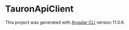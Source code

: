# TauronApiClient

This project was generated with [Angular CLI](https://github.com/angular/angular-cli) version 11.0.6.

